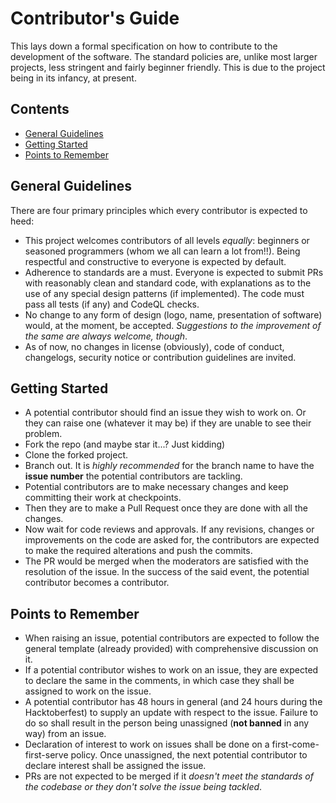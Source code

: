 # Contributor's Guide

This lays down a formal specification on how to contribute to the development of the software. The standard policies are, unlike most larger projects, less stringent and fairly beginner friendly. This is due to the project being in its infancy, at present.


## Contents

- [General Guidelines](#general-guidelines)
- [Getting Started](#getting-started)
- [Points to Remember](#points-to-remember)


## General Guidelines

There are four primary principles which every contributor is expected to heed:
- This project welcomes contributors of all levels *equally*: beginners or seasoned programmers (whom we all can learn a lot from!!). Being respectful and constructive to everyone is expected by default.
- Adherence to standards are a must. Everyone is expected to submit PRs with reasonably clean and standard code, with explanations as to the use of any special design patterns (if implemented). The code must pass all tests (if any) and CodeQL checks.
- No change to any form of design (logo, name, presentation of software) would, at the moment, be accepted. *Suggestions to the improvement of the same are always welcome, though*.
- As of now, no changes in license (obviously), code of conduct, changelogs, security notice or contribution guidelines are invited.


## Getting Started

- A potential contributor should find an issue they wish to work on. Or they can raise one (whatever it may be) if they are unable to see their problem.
- Fork the repo (and maybe star it...? Just kidding)
- Clone the forked project.
- Branch out. It is *highly recommended* for the branch name to have the **issue number** the potential contributors are tackling.
- Potential contributors are to make necessary changes and keep committing their work at checkpoints.
- Then they are to make a Pull Request once they are done with all the changes.
- Now wait for code reviews and approvals. If any revisions, changes or improvements on the code are asked for, the contributors are expected to make the required alterations and push the commits.
- The PR would be merged when the moderators are satisfied with the resolution of the issue. In the success of the said event, the potential contributor becomes a contributor.


## Points to Remember

- When raising an issue, potential contributors are expected to follow the general template (already provided) with comprehensive discussion on it.
- If a potential contributor wishes to work on an issue, they are expected to declare the same in the comments, in which case they shall be assigned to work on the issue.
- A potential contributor has 48 hours in general (and 24 hours during the Hacktoberfest) to supply an update with respect to the issue. Failure to do so shall result in the person being unassigned (**not banned** in any way) from an issue.
- Declaration of interest to work on issues shall be done on a first-come-first-serve policy. Once unassigned, the next potential contributor to declare interest shall be assigned the issue.
- PRs are not expected to be merged if it *doesn't meet the standards of the codebase or they don't solve the issue being tackled*.
  

